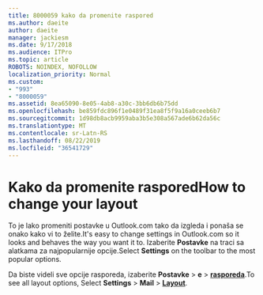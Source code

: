 ```yaml
---
title: 8000059 kako da promenite raspored
ms.author: daeite
author: daeite
manager: jackiesm
ms.date: 9/17/2018
ms.audience: ITPro
ms.topic: article
ROBOTS: NOINDEX, NOFOLLOW
localization_priority: Normal
ms.custom:
- "993"
- "8000059"
ms.assetid: 8ea65090-8e05-4ab8-a30c-3bb6db6b75dd
ms.openlocfilehash: be859fdc896f1e0489f31ea8f5f9a16a0ceeb6b7
ms.sourcegitcommit: 1d98db8acb9959aba3b5e308a567ade6b62da56c
ms.translationtype: MT
ms.contentlocale: sr-Latn-RS
ms.lasthandoff: 08/22/2019
ms.locfileid: "36541729"
---
```

# <a name="how-to-change-your-layout"></a><span data-ttu-id="93ab1-102">Kako da promenite raspored</span><span class="sxs-lookup"><span data-stu-id="93ab1-102">How to change your layout</span></span>

<span data-ttu-id="93ab1-103">To je lako promeniti postavke u Outlook.com tako da izgleda i ponaša se onako kako vi to želite.</span><span class="sxs-lookup"><span data-stu-id="93ab1-103">It's easy to change settings in Outlook.com so it looks and behaves the way you want it to.</span></span> <span data-ttu-id="93ab1-104">Izaberite **Postavke** na traci sa alatkama za najpopularnije opcije.</span><span class="sxs-lookup"><span data-stu-id="93ab1-104">Select **Settings** on the toolbar to the most popular options.</span></span>

<span data-ttu-id="93ab1-105">Da biste videli sve opcije rasporeda, izaberite **Postavke** > **e** > [**rasporeda**](https://outlook.live.com/mail/options/mail/layout).</span><span class="sxs-lookup"><span data-stu-id="93ab1-105">To see all layout options, Select **Settings** > **Mail** > [**Layout**](https://outlook.live.com/mail/options/mail/layout).</span></span>
  